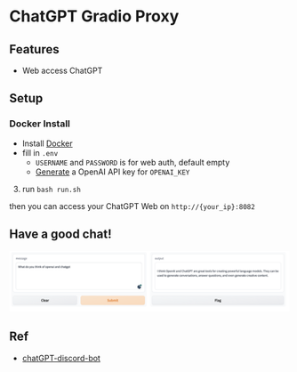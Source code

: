 # ChatGPT Gradio Proxy

## Features
* Web access ChatGPT 

## Setup
### Docker Install
* Install [Docker](https://docs.docker.com/engine/install/)
* fill in `.env`
    * `USERNAME` and `PASSWORD` is for web auth, default empty
    * [Generate](https://beta.openai.com/account/api-keys) a OpenAI API key for `OPENAI_KEY` 

3. run `bash run.sh`

then you can access your ChatGPT Web on `http://{your_ip}:8082`

## Have a good chat!
![image](/png/example.png)

## Ref
* [chatGPT-discord-bot](https://github.com/Zero6992/chatGPT-discord-bot)